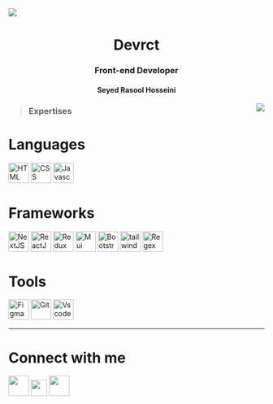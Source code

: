 <img src="https://user-images.githubusercontent.com/73097560/115834477-dbab4500-a447-11eb-908a-139a6edaec5c.gif">

<h1 size="50px" align="center">Devrct</h1>
<h3 align="center">Front-end Developer</p>
<h4 align="center">Seyed Rasool Hosseini</h1>
<img align="right" src="https://i.pinimg.com/originals/e4/26/70/e426702edf874b181aced1e2fa5c6cde.gif"/>


<div align="left">
 
>### Expertises

# Languages
<img src="https://skillicons.dev/icons?i=html" width="40" alt="HTML" 
title="HTML"/>
<img src="https://skillicons.dev/icons?i=css" width="40" alt="CSS" 
title="CSS"/>
<img src="https://skillicons.dev/icons?i=js" width="40"  alt="Javascript" 
title="Javascript"/>


# Frameworks
<img src="https://skillicons.dev/icons?i=next" width="40" alt="NextJS" 
title="NextJS"/>
<img src="https://skillicons.dev/icons?i=react" width="40" alt="ReactJS" 
title="ReactJS"/>
<img src="https://skillicons.dev/icons?i=redux" width="40" alt="Redux"
title="Redux"/>
<img src="https://skillicons.dev/icons?i=mui" width="40"  alt="Mui"
title="MUI"/>
<img src="https://skillicons.dev/icons?i=bootstrap" width="40" alt="Bootstrap"
title="Bootstrap"/>
<img src="https://skillicons.dev/icons?i=tailwind" width="40"  alt="tailwind" title="Tailwind" />
<img src="https://skillicons.dev/icons?i=regex" width="40" alt="Regex"
title="Regex"/>

# Tools
<img src="https://skillicons.dev/icons?i=figma" width="40" alt="Figma"
title="Figma"/>
<img src="https://skillicons.dev/icons?i=git" width="40" alt="Git"
title="Git"/>
<img src="https://skillicons.dev/icons?i=vscode" width="40" alt="Vscode"
title="VScode"/>
</div>
<hr>
            
# Connect with me

<div align="left">
<a href="#" target="_blank" rel="noreferrer"><img src="https://skillicons.dev/icons?i=linkedin" width="40" /></a>
<a href="#" target="_blank" rel="noreferrer"><img src="https://raw.githubusercontent.com/danielcranney/readme-generator/main/public/icons/socials/twitter.svg" width="32" /></a>
<a href="#" target="_blank" rel="noreferrer"><img src="https://skillicons.dev/icons?i=instagram" width="40" /></a>
</div>
